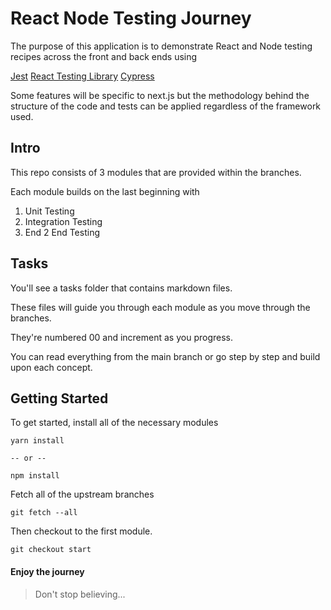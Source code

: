 # React Node Testing Journey

The purpose of this application is to demonstrate React and Node testing recipes across the front and back ends using

[Jest](https://jestjs.io/)
[React Testing Library](https://testing-library.com/docs/react-testing-library/intro/)
[Cypress](https://cypress.io)

Some features will be specific to next.js but the methodology behind the structure of the code and tests can be applied regardless of the framework used.

## Intro

This repo consists of 3 modules that are provided within the branches.

Each module builds on the last beginning with

1. Unit Testing
2. Integration Testing
3. End 2 End Testing

## Tasks

You'll see a tasks folder that contains markdown files.

These files will guide you through each module as you move through the branches.

They're numbered 00 and increment as you progress.

You can read everything from the main branch or go step by step and build upon each concept.

## Getting Started

To get started, install all of the necessary modules

    yarn install

    -- or --

    npm install

Fetch all of the upstream branches

    git fetch --all

Then checkout to the first module.

    git checkout start

#### Enjoy the journey

> Don't stop believing...
